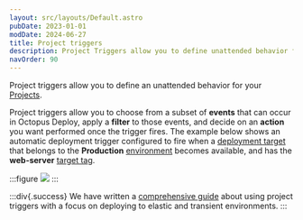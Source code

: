 ```yaml
---
layout: src/layouts/Default.astro
pubDate: 2023-01-01
modDate: 2024-06-27
title: Project triggers
description: Project Triggers allow you to define unattended behavior for your project such as automatically deploying a release to an environment.
navOrder: 90
---
```


Project triggers allow you to define an unattended behavior for your [Projects](/docs/projects).

Project triggers allow you to choose from a subset of **events** that can occur in Octopus Deploy, apply a **filter** to those events, and decide on an **action** you want performed once the trigger fires. The example below shows an automatic deployment trigger configured to fire when a [deployment target](/docs/infrastructure/) that belongs to the **Production** [environment](/docs/infrastructure/environments) becomes available, and has the **web-server** [target tag](/docs/infrastructure/deployment-targets/target-tags).

:::figure
![](/docs/projects/project-triggers/images/octopus-triggers-diagram.png)
:::

:::div{.success}
We have written a [comprehensive guide](/docs/deployments/patterns/elastic-and-transient-environments) about using project triggers with a focus on deploying to elastic and transient environments.
:::
